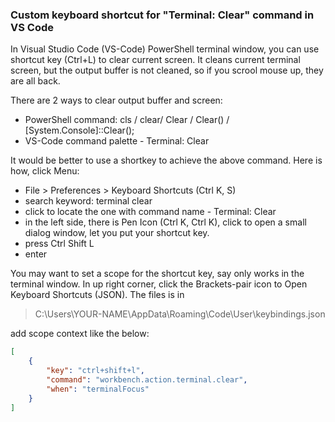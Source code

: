 ### Custom keyboard shortcut for "Terminal: Clear" command in VS Code

In Visual Studio Code (VS-Code) PowerShell terminal window, you can use shortcut key (Ctrl+L) to clear current screen. It cleans current terminal screen, but the output buffer is not cleaned, so if you scrool mouse up, they are all back.

There are 2 ways to clear output buffer and screen:
  - PowerShell command: cls / clear/ Clear / Clear() / [System.Console]::Clear(); 
  - VS-Code command palette - Terminal: Clear

It would be better to use a shortkey to achieve the above command. Here is how, click Menu:

-  File > Preferences > Keyboard Shortcuts (Ctrl K, S)
- search keyword: terminal clear
- click to locate the one with command name - Terminal: Clear
- in the left side, there is Pen Icon (Ctrl K, Ctrl K), click to open a small dialog window, let you put your shortcut key.
- press Ctrl Shift L
- enter

You may want to set a scope for the shortcut key, say only works in the terminal window. In up right corner, click the Brackets-pair icon to Open Keyboard Shortcuts (JSON). The files is in 
> C:\Users\YOUR-NAME\AppData\Roaming\Code\User\keybindings.json

add scope context like the below:

```json
[
    {
        "key": "ctrl+shift+l",
        "command": "workbench.action.terminal.clear",
        "when": "terminalFocus"
    }
]

```
